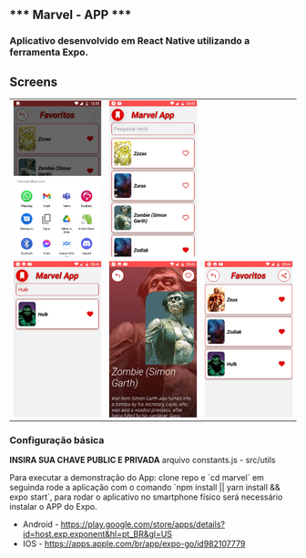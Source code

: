 ## *** Marvel - APP ***

### Aplicativo desenvolvido em React Native utilizando a ferramenta Expo.


## Screens
| | | |
|:-------------------------:|:-------------------------:|:-------------------------:|
| <img width="400" alt="screen shot pm" src="./screens/screen1.jpeg"> | <img width="400" alt="screen shot pm" src="./screens/screen2.jpeg">  | 
| <img width="400" alt="screen shot pm" src="./screens/screen3.jpeg">  | <img width="400" alt="screen shot pm" src="./screens/screen4.jpeg">  | <img width="400" alt="screen shot pm" src="./screens/screen5.jpeg">  | 


### Configuração básica
<p><strong>INSIRA SUA CHAVE PUBLIC E PRIVADA</strong> arquivo constants.js - src/utils </p>
Para executar a demonstração do App: clone repo e `cd marvel` em seguinda rode a aplicação com o comando `npm install || yarn install && expo start`, para rodar o aplicativo no smartphone físico será necessário instalar o APP do Expo.

* Android - https://play.google.com/store/apps/details?id=host.exp.exponent&hl=pt_BR&gl=US
* IOS - https://apps.apple.com/br/app/expo-go/id982107779


